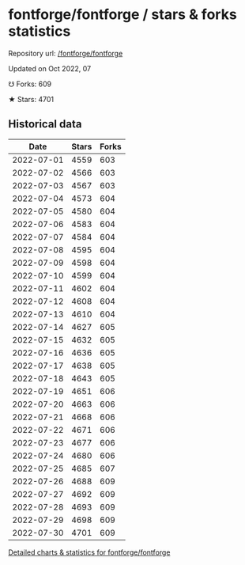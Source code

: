 # fontforge/fontforge / stars & forks statistics

Repository url: [/fontforge/fontforge](https://github.com/fontforge/fontforge)

Updated on Oct 2022, 07

☋ Forks: 609

★ Stars: 4701

## Historical data
| Date | Stars | Forks |
|------|-------|-------|
| 2022-07-01 | 4559 | 603 | 
| 2022-07-02 | 4566 | 603 | 
| 2022-07-03 | 4567 | 603 | 
| 2022-07-04 | 4573 | 604 | 
| 2022-07-05 | 4580 | 604 | 
| 2022-07-06 | 4583 | 604 | 
| 2022-07-07 | 4584 | 604 | 
| 2022-07-08 | 4595 | 604 | 
| 2022-07-09 | 4598 | 604 | 
| 2022-07-10 | 4599 | 604 | 
| 2022-07-11 | 4602 | 604 | 
| 2022-07-12 | 4608 | 604 | 
| 2022-07-13 | 4610 | 604 | 
| 2022-07-14 | 4627 | 605 | 
| 2022-07-15 | 4632 | 605 | 
| 2022-07-16 | 4636 | 605 | 
| 2022-07-17 | 4638 | 605 | 
| 2022-07-18 | 4643 | 605 | 
| 2022-07-19 | 4651 | 606 | 
| 2022-07-20 | 4663 | 606 | 
| 2022-07-21 | 4668 | 606 | 
| 2022-07-22 | 4671 | 606 | 
| 2022-07-23 | 4677 | 606 | 
| 2022-07-24 | 4680 | 606 | 
| 2022-07-25 | 4685 | 607 | 
| 2022-07-26 | 4688 | 609 | 
| 2022-07-27 | 4692 | 609 | 
| 2022-07-28 | 4693 | 609 | 
| 2022-07-29 | 4698 | 609 | 
| 2022-07-30 | 4701 | 609 | 


[Detailed charts & statistics for fontforge/fontforge](https://reviewgithub.com/rep/fontforge/fontforge)
